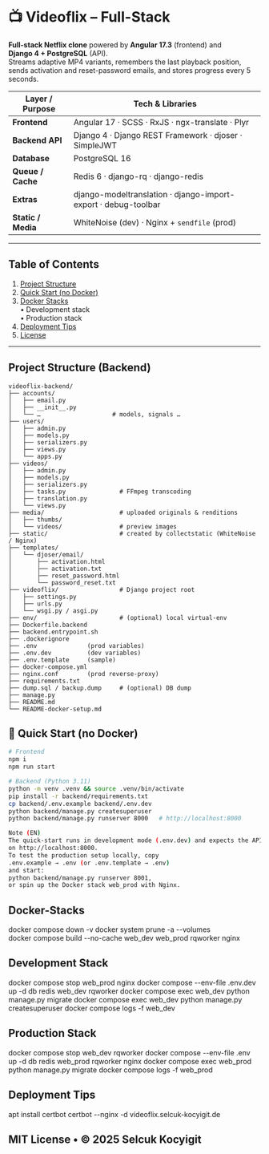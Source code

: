 # 📺 Videoflix – Full-Stack

**Full-stack Netflix clone** powered by **Angular 17.3** (frontend) and  
**Django 4 + PostgreSQL** (API).  
Streams adaptive MP4 variants, remembers the last playback position, sends
activation and reset-password emails, and stores progress every 5 seconds.

| Layer / Purpose    | Tech & Libraries                                               |
| ------------------ | -------------------------------------------------------------- |
| **Frontend**       | Angular 17 · SCSS · RxJS · ngx-translate · Plyr                |
| **Backend API**    | Django 4 · Django REST Framework · djoser · SimpleJWT          |
| **Database**       | PostgreSQL 16                                                  |
| **Queue / Cache**  | Redis 6 · django-rq · django-redis                             |
| **Extras**         | django-modeltranslation · django-import-export · debug-toolbar |
| **Static / Media** | WhiteNoise (dev) · Nginx + `sendfile` (prod)                   |

---

## Table of Contents

1. [Project Structure](#project-structure)
2. [Quick Start (no Docker)](#quick-start-no-docker)
3. [Docker Stacks](#docker-stacks)  
   • Development stack  
   • Production stack
4. [Deployment Tips](#deployment-tips)
5. [License](#license)

---

## Project Structure (Backend)

```text
videoflix-backend/
├── accounts/
│   ├── email.py
│   ├── __init__.py
│   └── …                    # models, signals …
├── users/
│   ├── admin.py
│   ├── models.py
│   ├── serializers.py
│   ├── views.py
│   └── apps.py
├── videos/
│   ├── admin.py
│   ├── models.py
│   ├── serializers.py
│   ├── tasks.py               # FFmpeg transcoding
│   ├── translation.py
│   └── views.py
├── media/                     # uploaded originals & renditions
│   ├── thumbs/
│   └── videos/                # preview images
├── static/                    # created by collectstatic (WhiteNoise / Nginx)
├── templates/
│   └── djoser/email/
│       ├── activation.html
│       ├── activation.txt
│       ├── reset_password.html
│       └── password_reset.txt
├── videoflix/                 # Django project root
│   ├── settings.py
│   ├── urls.py
│   └── wsgi.py / asgi.py
├── env/                       # (optional) local virtual-env
├── Dockerfile.backend
├── backend.entrypoint.sh
├── .dockerignore
├── .env              (prod variables)
├── .env.dev          (dev variables)
├── .env.template     (sample)
├── docker-compose.yml
├── nginx.conf        (prod reverse-proxy)
├── requirements.txt
├── dump.sql / backup.dump     # (optional) DB dump
├── manage.py
├── README.md
└── README-docker-setup.md

```

## 🚀 Quick Start (no Docker)

```bash
# Frontend
npm i
npm run start

# Backend (Python 3.11)
python -m venv .venv && source .venv/bin/activate
pip install -r backend/requirements.txt
cp backend/.env.example backend/.env.dev
python backend/manage.py createsuperuser
python backend/manage.py runserver 8000   # http://localhost:8000

Note (EN)
The quick-start runs in development mode (.env.dev) and expects the API
on http://localhost:8000.
To test the production setup locally, copy
.env.example → .env (or .env.template → .env)
and start:
python backend/manage.py runserver 8001,
or spin up the Docker stack web_prod with Nginx.

```

## Docker-Stacks

docker compose down -v
docker system prune -a --volumes  
docker compose build --no-cache web_dev web_prod rqworker nginx

## Development Stack

docker compose stop web_prod nginx
docker compose --env-file .env.dev up -d db redis web_dev rqworker
docker compose exec web_dev python manage.py migrate
docker compose exec web_dev python manage.py createsuperuser
docker compose logs -f web_dev

## Production Stack

docker compose stop web_dev rqworker
docker compose --env-file .env up -d db redis web_prod rqworker nginx
docker compose exec web_prod python manage.py migrate
docker compose logs -f web_prod

## Deployment Tips

apt install certbot
certbot --nginx -d videoflix.selcuk-kocyigit.de

## MIT License • © 2025 Selcuk Kocyigit
